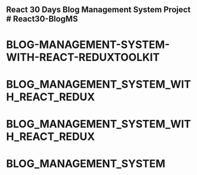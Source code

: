 ## React 30 Days Blog Management System Project # React30-BlogMS
# BLOG-MANAGEMENT-SYSTEM-WITH-REACT-REDUXTOOLKIT
# BLOG_MANAGEMENT_SYSTEM_WITH_REACT_REDUX
# BLOG_MANAGEMENT_SYSTEM_WITH_REACT_REDUX
# BLOG_MANAGEMENT_SYSTEM
